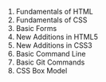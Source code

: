 1. Fundamentals of HTML
2. Fundamentals of CSS
3. Basic Forms
4. New Additions in HTML5
5. New Additions in CSS3
6. Basic Command Line
7. Basic Git Commands
8. CSS Box Model

